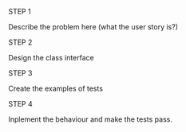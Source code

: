 STEP 1 

Describe the problem here (what the user story is?)



STEP 2

Design the class interface 





STEP 3

Create the examples of tests




STEP 4

Inplement the behaviour and make the tests pass.